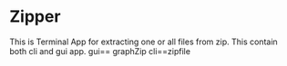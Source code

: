 # Zipper 
This is Terminal App for extracting one or all files from zip.
This contain both cli and gui app.
gui== graphZip
cli==zipfile

